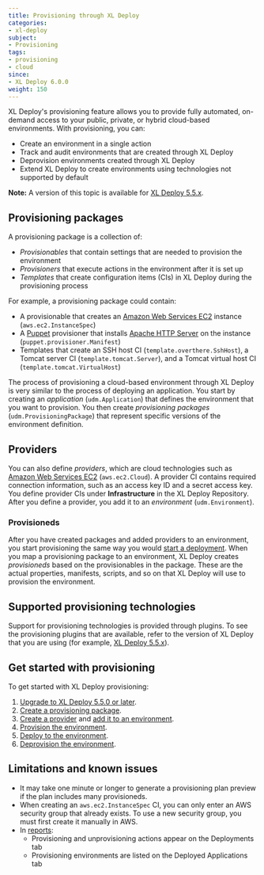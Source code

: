 ```yaml
---
title: Provisioning through XL Deploy
categories:
- xl-deploy
subject:
- Provisioning
tags:
- provisioning
- cloud
since:
- XL Deploy 6.0.0
weight: 150
---
```


XL Deploy's provisioning feature allows you to provide fully automated, on-demand access to your public, private, or hybrid cloud-based environments. With provisioning, you can:

* Create an environment in a single action
* Track and audit environments that are created through XL Deploy
* Deprovision environments created through XL Deploy
* Extend XL Deploy to create environments using technologies not supported by default

**Note:** A version of this topic is available for [XL Deploy 5.5.x](/xl-deploy/5.5.x/provisioning-through-xl-deploy-5.5.html).

## Provisioning packages

A provisioning package is a collection of:

* _Provisionables_ that contain settings that are needed to provision the environment
* _Provisioners_ that execute actions in the environment after it is set up
* _Templates_ that create configuration items (CIs) in XL Deploy during the provisioning process

For example, a provisioning package could contain:

* A provisionable that creates an [Amazon Web Services EC2](https://aws.amazon.com/ec2/) instance (`aws.ec2.InstanceSpec`)
* A [Puppet](https://puppet.com/) provisioner that installs [Apache HTTP Server](https://httpd.apache.org/) on the instance (`puppet.provisioner.Manifest`)
* Templates that create an SSH host CI (`template.overthere.SshHost`), a Tomcat server CI (`template.tomcat.Server`), and a Tomcat virtual host CI (`template.tomcat.VirtualHost`)

The process of provisioning a cloud-based environment through XL Deploy is very similar to the process of deploying an application. You start by creating an _application_ (`udm.Application`) that defines the environment that you want to provision. You then create _provisioning packages_ (`udm.ProvisioningPackage`) that represent specific versions of the environment definition.

## Providers

You can also define _providers_, which are cloud technologies such as [Amazon Web Services EC2](https://aws.amazon.com/ec2/) (`aws.ec2.Cloud`). A provider CI contains required connection information, such as an access key ID and a secret access key. You define provider CIs under **Infrastructure** in the XL Deploy Repository. After you define a provider, you add it to an _environment_ (`udm.Environment`).

### Provisioneds

After you have created packages and added providers to an environment, you start provisioning the same way you would [start a deployment](/xl-deploy/how-to/deploy-an-application.html). When you map a provisioning package to an environment, XL Deploy creates *provisioneds* based on the provisionables in the package. These are the actual properties, manifests, scripts, and so on that XL Deploy will use to provision the environment.

## Supported provisioning technologies

Support for provisioning technologies is provided through plugins. To see the provisioning plugins that are available, refer to the version of XL Deploy that you are using (for example, [XL Deploy 5.5.x](/xl-deploy/5.5.x)).

## Get started with provisioning

To get started with XL Deploy provisioning:

1. [Upgrade to XL Deploy 5.5.0 or later](/xl-deploy/5.5.x/releasemanual.html).
1. [Create a provisioning package](/xl-deploy/how-to/create-a-provisioning-package.html).
1. [Create a provider](/xl-deploy/how-to/create-a-provider.html) and [add it to an environment](/xl-deploy/how-to/create-an-environment-in-xl-deploy.html).
1. [Provision the environment](/xl-deploy/how-to/provision-an-environment.html).
1. [Deploy to the environment](/xl-deploy/how-to/deploy-an-application.html).
1. [Deprovision the environment](/xl-deploy/how-to/undeploy-an-application.html).

## Limitations and known issues

* It may take one minute or longer to generate a provisioning plan preview if the plan includes many provisioneds.
* When creating an `aws.ec2.InstanceSpec` CI, you can only enter an AWS security group that already exists. To use a new security group, you must first create it manually in AWS.
* In [reports](/xl-deploy/how-to/using-xl-deploy-reports.html):
    * Provisioning and unprovisioning actions appear on the Deployments tab
    * Provisioning environments are listed on the Deployed Applications tab
